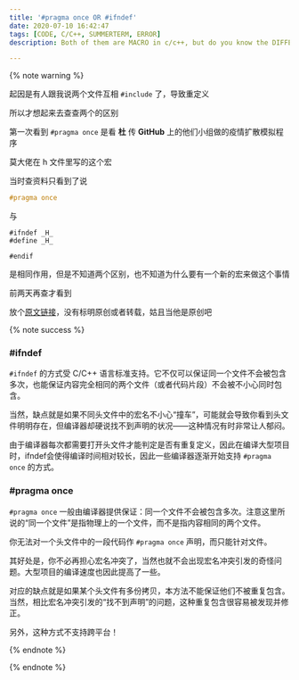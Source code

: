 ```yaml
---
title: '#pragma once OR #ifndef'
date: 2020-07-10 16:42:47
tags: [CODE, C/C++, SUMMERTERM, ERROR]
description: Both of them are MACRO in c/c++, but do you know the DIFFERENCES?

---
```


{% note warning %}

起因是有人跟我说两个文件互相 `#include` 了，导致重定义

所以才想起来去查查两个的区别

第一次看到 `#pragma once` 是看 **杜** 传 **GitHub** 上的他们小组做的疫情扩散模拟程序

莫大佬在 h 文件里写的这个宏

当时查资料只看到了说

```cpp
#pragma once
```

与

```cp
#ifndef _H_
#define _H_

#endif
```

是相同作用，但是不知道两个区别，也不知道为什么要有一个新的宏来做这个事情

前两天再查才看到

放个[原文链接](https://www.cnblogs.com/Braveliu/archive/2012/12/29/2838726.html)，没有标明原创或者转载，姑且当他是原创吧

{% note success %}

### #ifndef

`#ifndef` 的方式受 C/C++ 语言标准支持。它不仅可以保证同一个文件不会被包含多次，也能保证内容完全相同的两个文件（或者代码片段）不会被不小心同时包含。

当然，缺点就是如果不同头文件中的宏名不小心“撞车”，可能就会导致你看到头文件明明存在，但编译器却硬说找不到声明的状况——这种情况有时非常让人郁闷。

由于编译器每次都需要打开头文件才能判定是否有重复定义，因此在编译大型项目时，ifndef会使得编译时间相对较长，因此一些编译器逐渐开始支持 `#pragma once` 的方式。

### #pragma once

`#pragma once` 一般由编译器提供保证：同一个文件不会被包含多次。注意这里所说的“同一个文件”是指物理上的一个文件，而不是指内容相同的两个文件。

你无法对一个头文件中的一段代码作 `#pragma once` 声明，而只能针对文件。

其好处是，你不必再担心宏名冲突了，当然也就不会出现宏名冲突引发的奇怪问题。大型项目的编译速度也因此提高了一些。

对应的缺点就是如果某个头文件有多份拷贝，本方法不能保证他们不被重复包含。当然，相比宏名冲突引发的“找不到声明”的问题，这种重复包含很容易被发现并修正。

另外，这种方式不支持跨平台！

{% endnote %}

{% endnote %}
